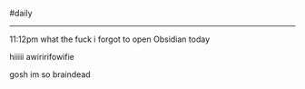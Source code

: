 #daily 

---
11:12pm what the fuck i forgot to open Obsidian today

hiiiii awiririfowifie

gosh im so braindead